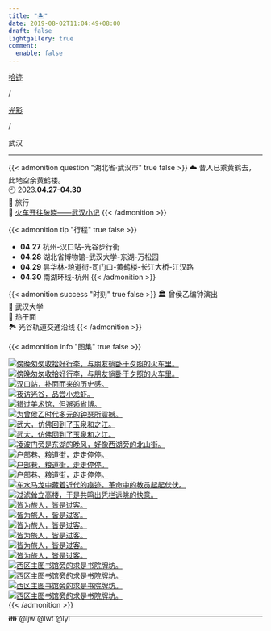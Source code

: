 ```yaml
---
title: "🏝️"
date: 2019-08-02T11:04:49+08:00
draft: false
lightgallery: true
comment:
  enable: false
---
```


<div class="nav-tab">
  <a href="../../../cages"><p class="not">拾迹</p></a><p class="not">/</p>
  <a href="../"><p class="not">光影</p></a>
  <p class="now">/</p><p class="now">武汉</p>
</div>

---

{{< admonition question "湖北省·武汉市" true false >}}
☁️ 昔人已乘黄鹤去，此地空余黄鹤楼。<br>
🕙 2023.**04.27-04.30**<br>
📝 旅行<br>
🔗 [火车开往破晓——武汉小记](../../../wuhan)
{{< /admonition >}}

{{< admonition tip "行程" true false >}}
- **04.27** 杭州-汉口站-光谷步行街
- **04.28** 湖北省博物馆-武汉大学-东湖-万松园
- **04.29** 昙华林-粮道街-司门口-黄鹤楼-长江大桥-江汉路
- **04.30** 南湖环线-杭州
{{< /admonition >}}

{{< admonition success "时刻" true false >}}
🏛️ 曾侯乙编钟演出<br>
🏫 武汉大学<br>
🥗 热干面<br>
🏞️ 光谷轨道交通沿线
{{< /admonition >}}

{{< admonition info "图集" true false >}}
<div class="group-picture">
    <div class="group3-picture-cover">
      <a class="lightgallery" href="https://pic.imgdb.cn/item/655c9426c458853aefc572c8.jpg" title="傍晚匆匆收拾好行李，与朋友徜卧于夕照的火车里。" data-thumbnail="https://pic.imgdb.cn/item/655c9426c458853aefc572c8.jpg">
      <img loading="lazy" src="https://pic.imgdb.cn/item/655c9426c458853aefc572c8.jpg" size="auto" alt="傍晚匆匆收拾好行李，与朋友徜卧于夕照的火车里。"></a>
    </div>
    <div class="group3-picture-cover">
      <a class="lightgallery" href="https://pic.imgdb.cn/item/655c9426c458853aefc57340.jpg" title="傍晚匆匆收拾好行李，与朋友徜卧于夕照的火车里。" data-thumbnail="https://pic.imgdb.cn/item/655c9426c458853aefc57340.jpg">
      <img loading="lazy" src="https://pic.imgdb.cn/item/655c9426c458853aefc57340.jpg" size="auto" alt="傍晚匆匆收拾好行李，与朋友徜卧于夕照的火车里。"></a>
    </div>
    <div class="group3-picture-cover">
      <a class="lightgallery" href="https://pic.imgdb.cn/item/655c9427c458853aefc57497.jpg" title="汉口站，扑面而来的历史感。" data-thumbnail="https://pic.imgdb.cn/item/655c9427c458853aefc57497.jpg">
    <img loading="lazy" src="https://pic.imgdb.cn/item/655c9427c458853aefc57497.jpg" size="auto" alt="汉口站，扑面而来的历史感。"></a>
    </div>
</div>

<div class="group-picture">
    <div class="group3-picture-cover">
      <a class="lightgallery" href="https://pic.imgdb.cn/item/655c9427c458853aefc57576.jpg" title="夜访光谷，品尝小龙虾。" data-thumbnail="https://pic.imgdb.cn/item/655c9427c458853aefc57576.jpg">
    <img loading="lazy" src="https://pic.imgdb.cn/item/655c9427c458853aefc57576.jpg" size="auto" alt="夜访光谷，品尝小龙虾。"></a>
    </div>
    <div class="group3-picture-cover">
      <a class="lightgallery" href="https://pic.imgdb.cn/item/655c9427c458853aefc576a0.png" title="错过美术馆，但邂逅省博。" data-thumbnail="https://pic.imgdb.cn/item/655c9427c458853aefc576a0.png">
      <img loading="lazy" src="https://pic.imgdb.cn/item/655c9427c458853aefc576a0.png" size="auto" alt="错过美术馆，但邂逅省博。"></a>
    </div>
    <div class="group3-picture-cover">
      <a class="lightgallery" href="https://pic.imgdb.cn/item/655c94eec458853aefc816d4.jpg" title="为曾侯乙时代多元的钟瑟所震撼。" data-thumbnail="https://pic.imgdb.cn/item/655c94eec458853aefc816d4.jpg">
    <img loading="lazy" src="https://pic.imgdb.cn/item/655c94eec458853aefc816d4.jpg" size="auto" alt="为曾侯乙时代多元的钟瑟所震撼。"></a>
    </div>
</div>

<div class="group-picture">
    <div class="group-picture-cover">
      <a class="lightgallery" href="https://pic.imgdb.cn/item/655c94efc458853aefc818c5.jpg" title="武大，仿佛回到了玉泉和之江。" data-thumbnail="https://pic.imgdb.cn/item/655c94efc458853aefc818c5.jpg">
      <img loading="lazy" src="https://pic.imgdb.cn/item/655c94efc458853aefc818c5.jpg" size="auto" alt="武大，仿佛回到了玉泉和之江。"></a>
    </div>
    <div class="group-picture-cover">
      <a class="lightgallery" href="https://pic.imgdb.cn/item/655c94efc458853aefc81947.jpg" title="武大，仿佛回到了玉泉和之江。" data-thumbnail="https://pic.imgdb.cn/item/655c94efc458853aefc81947.jpg">
      <img loading="lazy" src="https://pic.imgdb.cn/item/655c94efc458853aefc81947.jpg" size="auto" alt="武大，仿佛回到了玉泉和之江。"></a>
    </div>
</div>

<div class="group-picture">
    <div class="group3-picture-cover">
      <a class="lightgallery" href="https://pic.imgdb.cn/item/655c94f0c458853aefc81c60.jpg" title="凌波门旁是东湖的晚风，好像西湖旁的北山街。" data-thumbnail="https://pic.imgdb.cn/item/655c94f0c458853aefc81c60.jpg">
      <img loading="lazy" src="https://pic.imgdb.cn/item/655c94f0c458853aefc81c60.jpg" size="auto" alt="凌波门旁是东湖的晚风，好像西湖旁的北山街。"></a>
    </div>
    <div class="group3-picture-cover">
      <a class="lightgallery" href="https://pic.imgdb.cn/item/655c94f0c458853aefc81d4d.jpg" title="户部巷、粮道街，走走停停。" data-thumbnail="https://pic.imgdb.cn/item/655c94f0c458853aefc81d4d.jpg">
      <img loading="lazy" src="https://pic.imgdb.cn/item/655c94f0c458853aefc81d4d.jpg" size="auto" alt="户部巷、粮道街，走走停停。"></a>
    </div>
    <div class="group3-picture-cover">
      <a class="lightgallery" href="https://pic.imgdb.cn/item/655c9933c458853aefd69295.jpg" title="户部巷、粮道街，走走停停。" data-thumbnail="https://pic.imgdb.cn/item/655c9933c458853aefd69295.jpg">
      <img loading="lazy" src="https://pic.imgdb.cn/item/655c9933c458853aefd69295.jpg" size="auto" alt="户部巷、粮道街，走走停停。"></a>
    </div>
</div>

<div class="group-picture">
    <div class="group-picture-cover">
      <a class="lightgallery" href="https://pic.imgdb.cn/item/655c9933c458853aefd693ec.png" title="户部巷、粮道街，走走停停。" data-thumbnail="https://pic.imgdb.cn/item/655c9933c458853aefd693ec.png">
      <img loading="lazy" src="https://pic.imgdb.cn/item/655c9933c458853aefd693ec.png" size="auto" alt="户部巷、粮道街，走走停停。"></a>
    </div>
  <div class="group-picture-cover">
    <a class="lightgallery" href="https://pic.imgdb.cn/item/655c9934c458853aefd69613.jpg" title="车水马龙中藏着近代的痕迹，革命中的教员起起伏伏。" data-thumbnail="https://pic.imgdb.cn/item/655c9934c458853aefd69613.jpg">
    <img loading="lazy" src="https://pic.imgdb.cn/item/655c9934c458853aefd69613.jpg" size="auto" alt="车水马龙中藏着近代的痕迹，革命中的教员起起伏伏。"></a>
  </div>
</div>

<div class="group-picture">
    <div class="group3-picture-cover">
    <a class="lightgallery" href="https://pic.imgdb.cn/item/655c9935c458853aefd69a01.png" title="过滤耸立高楼，于是共鸣出凭栏远眺的快意。" data-thumbnail="https://pic.imgdb.cn/item/655c9935c458853aefd69a01.png">
    <img loading="lazy" src="https://pic.imgdb.cn/item/655c9935c458853aefd69a01.png" size="auto" alt="过滤耸立高楼，于是共鸣出凭栏远眺的快意。"></a>
    </div>
    <div class="group3-picture-cover">
      <a class="lightgallery" href="https://pic.imgdb.cn/item/655c9935c458853aefd69ccb.jpg" title="皆为旅人，皆是过客。" data-thumbnail="https://pic.imgdb.cn/item/655c9935c458853aefd69ccb.jpg">
      <img loading="lazy" src="https://pic.imgdb.cn/item/655c9935c458853aefd69ccb.jpg" size="auto" alt="皆为旅人，皆是过客。"></a>
    </div>
    <div class="group3-picture-cover">
      <a class="lightgallery" href="https://pic.imgdb.cn/item/655c9aa3c458853aefdba823.png" title="皆为旅人，皆是过客。" data-thumbnail="https://pic.imgdb.cn/item/655c9aa3c458853aefdba823.png">
      <img loading="lazy" src="https://pic.imgdb.cn/item/655c9aa3c458853aefdba823.png" size="auto" alt="皆为旅人，皆是过客。"></a>
    </div>
</div>

<div class="group-picture">
    <div class="group-picture-cover">
      <a class="lightgallery" href="https://pic.imgdb.cn/item/655c9aa4c458853aefdba9ac.jpg" title="皆为旅人，皆是过客。" data-thumbnail="https://pic.imgdb.cn/item/655c9aa4c458853aefdba9ac.jpg">
      <img loading="lazy" src="https://pic.imgdb.cn/item/655c9aa4c458853aefdba9ac.jpg" size="auto" alt="皆为旅人，皆是过客。"></a>
    </div>
    <div class="group-picture-cover">
      <a class="lightgallery" href="https://pic.imgdb.cn/item/655c9aa4c458853aefdbaa70.png" title="皆为旅人，皆是过客。" data-thumbnail="https://pic.imgdb.cn/item/655c9aa4c458853aefdbaa70.png">
      <img loading="lazy" src="https://pic.imgdb.cn/item/655c9aa4c458853aefdbaa70.png" size="auto" alt="皆为旅人，皆是过客。"></a>
    </div>
</div>

<div class="group-picture">
    <div class="group3-picture-cover">
      <a class="lightgallery" href="https://pic.imgdb.cn/item/655c9aa4c458853aefdbab47.png" title="皆为旅人，皆是过客。" data-thumbnail="https://pic.imgdb.cn/item/655c9aa4c458853aefdbab47.png">
      <img loading="lazy" src="https://pic.imgdb.cn/item/655c9aa4c458853aefdbab47.png" size="auto" alt="皆为旅人，皆是过客。"></a>
    </div>
    <div class="group3-picture-cover">
      <a class="lightgallery" href="https://pic.imgdb.cn/item/655c9aa5c458853aefdbaf45.jpg" title="皆为旅人，皆是过客。" data-thumbnail="https://pic.imgdb.cn/item/655c9aa5c458853aefdbaf45.jpg">
      <img loading="lazy" src="https://pic.imgdb.cn/item/655c9aa5c458853aefdbaf45.jpg" size="auto" alt="皆为旅人，皆是过客。"></a>
    </div>
    <div class="group3-picture-cover">
      <a class="lightgallery" href="https://pic.imgdb.cn/item/655c9ae7c458853aefdca076.jpg" title="西区主图书馆旁的求是书院牌坊。" data-thumbnail="https://pic.imgdb.cn/item/655c9ae7c458853aefdca076.jpg">
      <img loading="lazy" src="https://pic.imgdb.cn/item/655c9ae7c458853aefdca076.jpg" size="auto" alt="西区主图书馆旁的求是书院牌坊。"></a>
    </div>
</div>

<div class="group-picture">
    <div class="group3-picture-cover">
      <a class="lightgallery" href="https://pic.imgdb.cn/item/655c9ae7c458853aefdca207.jpg" title="西区主图书馆旁的求是书院牌坊。" data-thumbnail="https://pic.imgdb.cn/item/655c9ae7c458853aefdca207.jpg">
      <img loading="lazy" src="https://pic.imgdb.cn/item/655c9ae7c458853aefdca207.jpg" size="auto" alt="西区主图书馆旁的求是书院牌坊。"></a>
    </div>
    <div class="group3-picture-cover">
      <a class="lightgallery" href="https://pic.imgdb.cn/item/655c9ae8c458853aefdca483.jpg" title="西区主图书馆旁的求是书院牌坊。" data-thumbnail="https://pic.imgdb.cn/item/655c9ae8c458853aefdca483.jpg">
      <img loading="lazy" src="https://pic.imgdb.cn/item/655c9ae8c458853aefdca483.jpg" size="auto" alt="西区主图书馆旁的求是书院牌坊。"></a>
    </div>
    <div class="group3-picture-cover">
    <a class="lightgallery" href="https://pic.imgdb.cn/item/655c9ae7c458853aefdca283.jpg" title="西区主图书馆旁的求是书院牌坊。" data-thumbnail="https://pic.imgdb.cn/item/655c9ae7c458853aefdca283.jpg">
    <img loading="lazy" src="https://pic.imgdb.cn/item/655c9ae7c458853aefdca283.jpg" size="auto" alt="西区主图书馆旁的求是书院牌坊。"></a>
    </div>
</div>
{{< /admonition >}}


---

<p class="img-desc" style="text-align: left; margin-top: -20px;">👪 @ljw @lwt @lyl</p>
